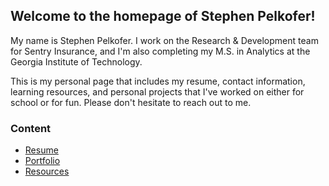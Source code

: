 ## Welcome to the homepage of Stephen Pelkofer!

My name is Stephen Pelkofer. I work on the Research & Development team for Sentry Insurance, and I'm also completing my M.S. in Analytics at the Georgia Institute of Technology.

This is my personal page that includes my resume, contact information, learning resources, and personal projects that I've worked on either for school or for fun. Please don't hesitate to reach out to me.

### Content

- [Resume](https://spelk24.github.io/Resume)
- [Portfolio](https://spelk24.github.io/Portfolio)
- [Resources](https://spelk24.github.io/Resources)
